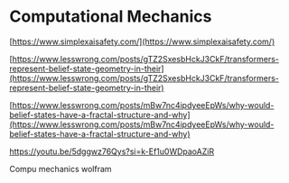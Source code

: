 # Computational Mechanics

[https://www.simplexaisafety.com/](https://www.simplexaisafety.com/)

[https://www.lesswrong.com/posts/gTZ2SxesbHckJ3CkF/transformers-represent-belief-state-geometry-in-their](https://www.lesswrong.com/posts/gTZ2SxesbHckJ3CkF/transformers-represent-belief-state-geometry-in-their)

[https://www.lesswrong.com/posts/mBw7nc4ipdyeeEpWs/why-would-belief-states-have-a-fractal-structure-and-why](https://www.lesswrong.com/posts/mBw7nc4ipdyeeEpWs/why-would-belief-states-have-a-fractal-structure-and-why)

https://youtu.be/5dggwz76Qys?si=k-Ef1u0WDpaoAZiR

Compu mechanics wolfram